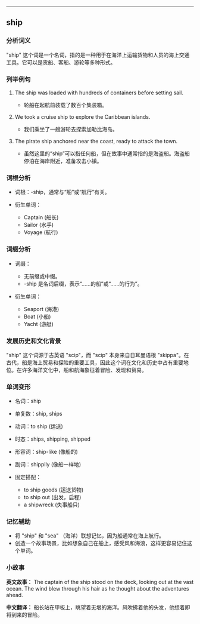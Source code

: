 
---------------
## ship
### 分析词义
"ship" 这个词是一个名词，指的是一种用于在海洋上运输货物和人员的海上交通工具。它可以是货船、客船、游轮等多种形式。

### 列举例句
1. The ship was loaded with hundreds of containers before setting sail.
   - 轮船在起航前装载了数百个集装箱。

2. We took a cruise ship to explore the Caribbean islands.
   - 我们乘坐了一艘游轮去探索加勒比海岛。

3. The pirate ship anchored near the coast, ready to attack the town.
   - 虽然这里的“ship”可以指任何船，但在故事中通常指的是海盗船。海盗船停泊在海岸附近，准备攻击小镇。

### 词根分析
- 词根：-ship，通常与“船”或“航行”有关。

- 衍生单词：
  - Captain (船长)
  - Sailor (水手)
  - Voyage (航行)

### 词缀分析
- 词缀：
  - 无前缀或中缀。
  - -ship 是名词后缀，表示“……的船”或“……的行为”。

- 衍生单词：
  - Seaport (海港)
  - Boat (小船)
  - Yacht (游艇)

### 发展历史和文化背景
"ship" 这个词源于古英语 "scip"，而 "scip" 本身来自日耳曼语根 "skippa"。在古代，船是海上贸易和探险的重要工具，因此这个词在文化和历史中占有重要地位。在许多海洋文化中，船和航海象征着冒险、发现和贸易。

### 单词变形
- 名词：ship
- 单复数：ship, ships
- 动词：to ship (运送)
- 时态：ships, shipping, shipped
- 形容词：ship-like (像船的)
- 副词：shippily (像船一样地)

- 固定搭配：
  - to ship goods (运送货物)
  - to ship out (出发，启程)
  - a shipwreck (失事船只)

### 记忆辅助
- 将 "ship" 和 "sea" （海洋）联想记忆，因为船通常在海上航行。
- 创造一个故事场景，比如想象自己在船上，感受风和海浪，这样更容易记住这个单词。

### 小故事
**英文故事：**
The captain of the ship stood on the deck, looking out at the vast ocean. The wind blew through his hair as he thought about the adventures ahead.

**中文翻译：**
船长站在甲板上，眺望着无垠的海洋。风吹拂着他的头发，他想着即将到来的冒险。

